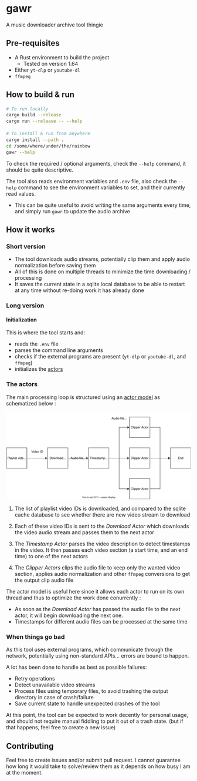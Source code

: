 # gawr

A music downloader archive tool thingie

## Pre-requisites

- A Rust environment to build the project
  - Tested on version 1.64
- Either `yt-dlp` or `youtube-dl`
- `ffmpeg`

## How to build & run

```bash
# To run locally
cargo build --release
cargo run --release -- --help

# To install & run from anywhere
cargo install --path .
cd /some/where/under/the/rainbow
gawr --help
```

To check the required / optional arguments, check the `--help` command, it should be quite descriptive.

The tool also reads environment variables and `.env` file, also check the `--help` command to see the environment variables to set, and their currently read values.
- This can be quite useful to avoid writing the same arguments every time, and simply run `gawr` to update the audio archive

## How it works

### Short version

- The tool downloads audio streams, potentially clip them and apply audio normalization before saving them
- All of this is done on multiple threads to minimize the time downloading / processing
- It saves the current state in a sqlite local database to be able to restart at any time without re-doing work it has already done

### Long version

#### Initialization

This is where the tool starts and:
- reads the `.env` file
- parses the command line arguments
- checks if the external programs are present (`yt-dlp` or `youtube-dl`, and `ffmpeg`)
- initializes the [actors](#the-actors)

### The actors

The main processing loop is structured using an [actor model](https://en.wikipedia.org/wiki/Actor_model) as schematized below :

![](./docs/actor-model.svg)

1. The list of playlist video IDs is downloaded, and compared to the sqlite cache database to see whether there are new video stream to download

2. Each of these video IDs is sent to the *Download Actor* which downloads the video audio stream and passes them to the next actor

3. The *Timestamp Actor* parses the video description to detect timestamps in the video. It then passes each video section (a start time, and an end time) to one of the next actors

4. The *Clipper Actors* clips the audio file to keep only the wanted video section, applies audio normalization and other `ffmpeg` conversions to get the output clip audio file

The actor model is useful here since it allows each actor to run on its own thread and thus to optimize the work done conurrently :

- As soon as the *Download Actor* has passed the audio file to the next actor, it will begin downloading the next one.
- Timestamps for different audio files can be processed at the same time

### When things go bad

As this tool uses external programs, which communicate through the network, potentially using non-standard APIs... errors are bound to happen.

A lot has been done to handle as best as possible failures:

- Retry operations
- Detect unavailable video streams
- Process files using temporary files, to avoid trashing the output directory in case of crash/failure
- Save current state to handle unexpected crashes of the tool

At this point, the tool can be expected to work decently for personal usage, and should not require manual fiddling to put it out of a trash state. (but if that happens, feel free to create a new issue)

## Contributing

Feel free to create issues and/or submit pull request. I cannot guarantee how long it would take to solve/review them as it depends on how busy I am at the moment.
